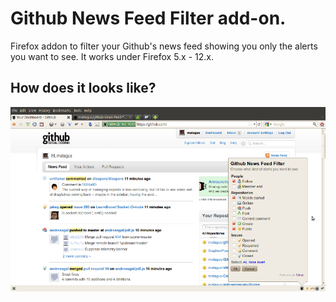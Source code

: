 # Github News Feed Filter add-on.

Firefox addon to filter your Github's news feed showing you only the alerts you want to see. It works under Firefox 5.x - 12.x.

## How does it looks like?

![sample screenshot](https://github.com/matagus/github-news-feed-filter/raw/master/doc/screenshots/one.png "sample screenshot for github-news-feed-filter")
